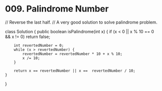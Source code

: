 # 009. Palindrome Number

// Reverse the last half. // A very good solution to solve palindrome problem.

class Solution { public boolean isPalindrome\(int x\) { if \(x &lt; 0 \|\| x % 10 == 0 && x != 0\) return false;

```text
    int revertedNumber = 0;
    while (x > revertedNumber) {
        revertedNumber = revertedNumber * 10 + x % 10;
        x /= 10;
    }

    return x == revertedNumber || x ==  revertedNumber / 10;
}
```

}

